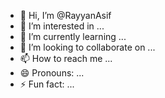 - 👋 Hi, I’m @RayyanAsif
- 👀 I’m interested in ...
- 🌱 I’m currently learning ...
- 💞️ I’m looking to collaborate on ...
- 📫 How to reach me ...
- 😄 Pronouns: ...
- ⚡ Fun fact: ...

<!---
RayyanAsif/RayyanAsif is a ✨ special ✨ repository because its `README.md` (this file) appears on your GitHub profile.
You can click the Preview link to take a look at your changes.
---
Hello! This is Rayyan Asif, I did my A-level's from Cedar College. I chose CS for better career opportunity and I chose FAST becaue it was the only option I was left with.
It expect an amazing journey ahead. 

